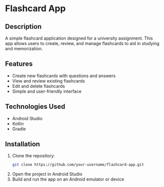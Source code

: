 # Flashcard App

## Description
A simple flashcard application designed for a university assignment. This app allows users to create, review, and manage flashcards to aid in studying and memorization.

## Features
- Create new flashcards with questions and answers
- View and review existing flashcards
- Edit and delete flashcards
- Simple and user-friendly interface

## Technologies Used
- Android Studio
- Kotlin
- Gradle

## Installation
1. Clone the repository:
   ```bash
   git clone https://github.com/your-username/flashcard-app.git
2. Open the project in Android Studio
3. Build and run the app on an Android emulator or device
